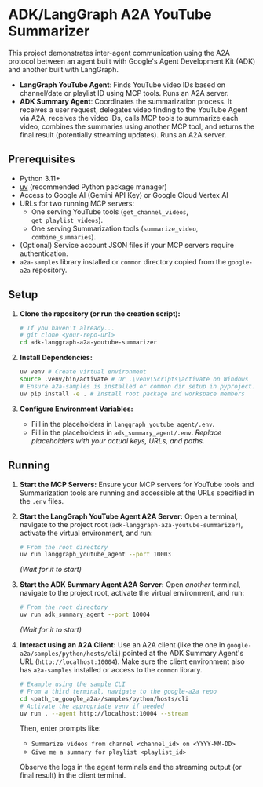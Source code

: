 # ADK/LangGraph A2A YouTube Summarizer

This project demonstrates inter-agent communication using the A2A protocol between an agent built with Google's Agent Development Kit (ADK) and another built with LangGraph.

- **LangGraph YouTube Agent**: Finds YouTube video IDs based on channel/date or playlist ID using MCP tools. Runs an A2A server.
- **ADK Summary Agent**: Coordinates the summarization process. It receives a user request, delegates video finding to the YouTube Agent via A2A, receives the video IDs, calls MCP tools to summarize each video, combines the summaries using another MCP tool, and returns the final result (potentially streaming updates). Runs an A2A server.

## Prerequisites

- Python 3.11+
- [uv](https://github.com/astral-sh/uv) (recommended Python package manager)
- Access to Google AI (Gemini API Key) or Google Cloud Vertex AI
- URLs for two running MCP servers:
    - One serving YouTube tools (`get_channel_videos`, `get_playlist_videos`).
    - One serving Summarization tools (`summarize_video`, `combine_summaries`).
- (Optional) Service account JSON files if your MCP servers require authentication.
- `a2a-samples` library installed or `common` directory copied from the `google-a2a` repository.

## Setup

1.  **Clone the repository (or run the creation script):**
    ```bash
    # If you haven't already...
    # git clone <your-repo-url>
    cd adk-langgraph-a2a-youtube-summarizer
    ```

2.  **Install Dependencies:**
    ```bash
    uv venv # Create virtual environment
    source .venv/bin/activate # Or .\venv\Scripts\activate on Windows
    # Ensure a2a-samples is installed or common dir setup in pyproject.toml
    uv pip install -e . # Install root package and workspace members
    ```

3.  **Configure Environment Variables:**
    *   Fill in the placeholders in `langgraph_youtube_agent/.env`.
    *   Fill in the placeholders in `adk_summary_agent/.env`.
    *Replace placeholders with your actual keys, URLs, and paths.*

## Running

1.  **Start the MCP Servers:** Ensure your MCP servers for YouTube tools and Summarization tools are running and accessible at the URLs specified in the `.env` files.

2.  **Start the LangGraph YouTube Agent A2A Server:**
    Open a terminal, navigate to the project root (`adk-langgraph-a2a-youtube-summarizer`), activate the virtual environment, and run:
    ```bash
    # From the root directory
    uv run langgraph_youtube_agent --port 10003
    ```
    *(Wait for it to start)*

3.  **Start the ADK Summary Agent A2A Server:**
    Open *another* terminal, navigate to the project root, activate the virtual environment, and run:
    ```bash
    # From the root directory
    uv run adk_summary_agent --port 10004
    ```
    *(Wait for it to start)*

4.  **Interact using an A2A Client:**
    Use an A2A client (like the one in `google-a2a/samples/python/hosts/cli`) pointed at the ADK Summary Agent's URL (`http://localhost:10004`). Make sure the client environment also has `a2a-samples` installed or access to the `common` library.
    ```bash
    # Example using the sample CLI
    # From a third terminal, navigate to the google-a2a repo
    cd <path_to_google_a2a>/samples/python/hosts/cli
    # Activate the appropriate venv if needed
    uv run . --agent http://localhost:10004 --stream
    ```
    Then, enter prompts like:
    *   `Summarize videos from channel <channel_id> on <YYYY-MM-DD>`
    *   `Give me a summary for playlist <playlist_id>`

    Observe the logs in the agent terminals and the streaming output (or final result) in the client terminal.
